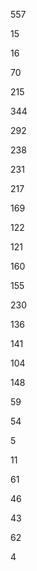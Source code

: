 557

15

16

70

215

344

292

238

231

217

169

122

121

160

155

230

136

141

104

148

59

54

5

11

61

46

43

62

4
